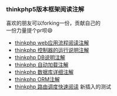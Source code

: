 ### thinkphp5版本框架阅读注解 
喜欢的朋友可以forking一份，贡献自己的  
一份力量提个pr呗:smile: 
- [thinkphp web应用流程阅读注解](document/web.md)
- [thinkphp 控制器的运行说明注解](document/controller.md)
- [thinkphp DB说明注解](document/db.md)
- [thinkphp 自动加载注解](document/loader.md)
- [thinkphp 数据库详细注解](document/database.md)
- [thinkphp ORM注解](document/orm.md)
- [thinkphp 路由调度快速阅读](document/route.md)
新插入的测试
